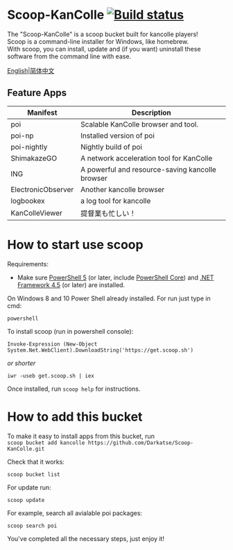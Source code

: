 # Scoop-KanColle [![Build status](https://img.shields.io/appveyor/ci/Darkatse/Scoop-KanColle/master.svg?style=popout&logo=appveyor&label=AppVeyor)](https://ci.appveyor.com/project/Darkatse/Scoop-KanColle/branch/master)


The "Scoop-KanColle" is a scoop bucket built for kancolle players!  
Scoop is a command-line installer for Windows, like homebrew.  
With scoop, you can install, update and (if you want) uninstall these software from the command line with ease.

[English](https://github.com/Darkatse/Scoop-KanColle/blob/master/README.md)|[简体中文](https://github.com/Darkatse/Scoop-KanColle/blob/master/README_CN.md)  

Feature Apps
------------

| Manifest | Description |
|----------|-------------|
| poi | Scalable KanColle browser and tool. |
| poi-np | Installed version of poi|
| poi-nightly | Nightly build of poi |
| ShimakazeGO | A network acceleration tool for KanColle |
| ING | A powerful and resource-saving kancolle browser |
| ElectronicObserver | Another kancolle browser |
| logbookex | a log tool for kancolle |
| KanColleViewer | 提督業も忙しい！ |



How to start use scoop
=====

Requirements:

* Make sure [PowerShell 5](https://aka.ms/wmf5download) (or later, include [PowerShell Core](https://docs.microsoft.com/en-us/powershell/scripting/install/installing-powershell-core-on-windows?view=powershell-6)) and [.NET Framework 4.5](https://www.microsoft.com/net/download) (or later) are installed. 


On Windows 8 and 10 Power Shell already installed.
For run just type in cmd:

    powershell

To install scoop (run in powershell console):

    Invoke-Expression (New-Object System.Net.WebClient).DownloadString('https://get.scoop.sh')  

*or shorter*  

    iwr -useb get.scoop.sh | iex

Once installed, run `scoop help` for instructions.


How to add this bucket
=====

To make it easy to install apps from this bucket, run  
    `scoop bucket add kancolle https://github.com/Darkatse/Scoop-KanColle.git`
    
Check that it works:

    scoop bucket list

For update run:

    scoop update
    
For example, search all avialable poi packages:
    
    scoop search poi

You've completed all the necessary steps, just enjoy it!
